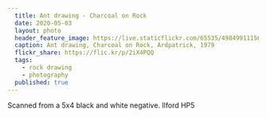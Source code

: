 ```yaml
---
  title: Ant drawing - Charcoal on Rock
  date: 2020-05-03
  layout: photo
  header_feature_image: https://live.staticflickr.com/65535/49849911156_72e25fce55_3k.jpg
  caption: Ant drawing, Charcoal on Rock, Ardpatrick, 1979
  flickr_share: https://flic.kr/p/2iX4PQQ
  tags:
    - rock drawing
    - photography
  published: true
---
```


Scanned from a 5x4 black and white negative. Ilford HP5
